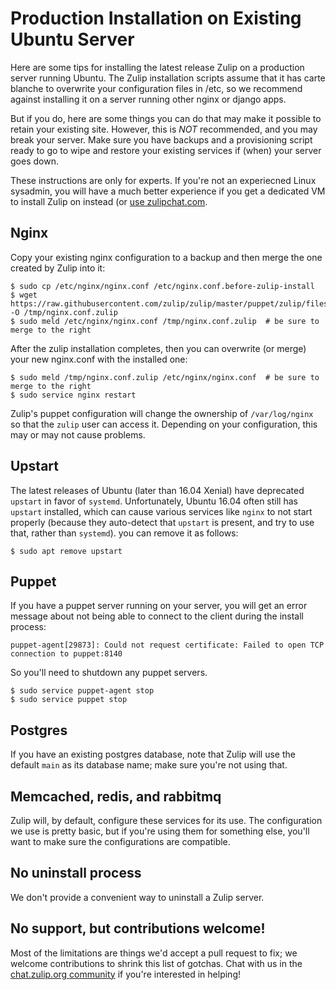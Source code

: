 # Production Installation on Existing Ubuntu Server

Here are some tips for installing the latest release Zulip on a
production server running Ubuntu. The Zulip installation scripts
assume that it has carte blanche to overwrite your configuration files
in /etc, so we recommend against installing it on a server running
other nginx or django apps.

But if you do, here are some things you can do that may make it
possible to retain your existing site. However, this is *NOT*
recommended, and you may break your server. Make sure you have backups
and a provisioning script ready to go to wipe and restore your
existing services if (when) your server goes down.

These instructions are only for experts.  If you're not an experiecned
Linux sysadmin, you will have a much better experience if you get a
dedicated VM to install Zulip on instead (or [use zulipchat.com](https://zulipchat.com).

## Nginx

Copy your existing nginx configuration to a backup and then merge the
one created by Zulip into it:

```shell
$ sudo cp /etc/nginx/nginx.conf /etc/nginx.conf.before-zulip-install
$ wget https://raw.githubusercontent.com/zulip/zulip/master/puppet/zulip/files/nginx/nginx.conf -O /tmp/nginx.conf.zulip
$ sudo meld /etc/nginx/nginx.conf /tmp/nginx.conf.zulip  # be sure to merge to the right
```

After the zulip installation completes, then you can overwrite (or
merge) your new nginx.conf with the installed one:

```shell
$ sudo meld /tmp/nginx.conf.zulip /etc/nginx/nginx.conf  # be sure to merge to the right
$ sudo service nginx restart
```

Zulip's puppet configuration will change the ownership of
`/var/log/nginx` so that the `zulip` user can access it.  Depending on
your configuration, this may or may not cause problems.

## Upstart

The latest releases of Ubuntu (later than 16.04 Xenial) have
deprecated `upstart` in favor of `systemd`.  Unfortunately,
Ubuntu 16.04 often still has `upstart` installed, which can cause
various services like `nginx` to not start properly (because they
auto-detect that `upstart` is present, and try to use that, rather
than `systemd`).  you can remove it as follows:

```shell
$ sudo apt remove upstart
```

## Puppet

If you have a puppet server running on your server, you will get an
error message about not being able to connect to the client during the
install process:

```shell
puppet-agent[29873]: Could not request certificate: Failed to open TCP connection to puppet:8140
```

So you'll need to shutdown any puppet servers.

```shell
$ sudo service puppet-agent stop
$ sudo service puppet stop
```

## Postgres

If you have an existing postgres database, note that Zulip will use
the default `main` as its database name; make sure you're not using
that.

## Memcached, redis, and rabbitmq

Zulip will, by default, configure these services for its use.  The
configuration we use is pretty basic, but if you're using them for
something else, you'll want to make sure the configurations are
compatible.

## No uninstall process

We don't provide a convenient way to uninstall a Zulip server.

## No support, but contributions welcome!

Most of the limitations are things we'd accept a pull request to fix;
we welcome contributions to shrink this list of gotchas.  Chat with us
in the [chat.zulip.org community](/chat-zulip-org.html) if you're
interested in helping!
